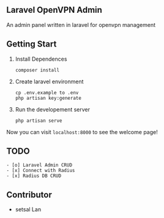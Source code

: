 ## Laravel OpenVPN Admin

An admin panel written in laravel for openvpn management

##  Getting Start
1. Install Dependences
    ```
    composer install
    ```

2. Create laravel environment
    ```
    cp .env.example to .env
    php artisan key:generate
    ```
3. Run the developement server
    ```
    php artisan serve
    ```

Now you can visit `localhost:8000` to see the welcome page!

## TODO
```
- [o] Laravel Admin CRUD
- [x] Connect with Radius
- [x] Radius DB CRUD
```

## Contributor
+ setsal Lan
